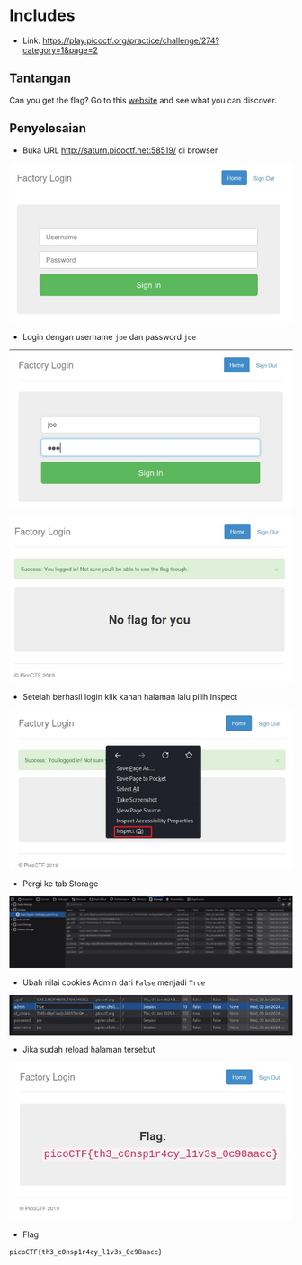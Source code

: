 # Includes
- Link: https://play.picoctf.org/practice/challenge/274?category=1&page=2

## Tantangan
Can you get the flag?
Go to this [website](http://saturn.picoctf.net:58519/) and see what you can discover.

## Penyelesaian
- Buka URL http://saturn.picoctf.net:58519/ di browser

![alt text](https://github.com/rahardian-dwi-saputra/picoCTF-writeup/blob/main/Web%20Exploitations/logon/assets/logon%201.JPG)

- Login dengan username `joe` dan password `joe`

![alt text](https://github.com/rahardian-dwi-saputra/picoCTF-writeup/blob/main/Web%20Exploitations/logon/assets/logon%202.JPG)

![alt text](https://github.com/rahardian-dwi-saputra/picoCTF-writeup/blob/main/Web%20Exploitations/logon/assets/logon%203.JPG)

- Setelah berhasil login klik kanan halaman lalu pilih Inspect

![alt text](https://github.com/rahardian-dwi-saputra/picoCTF-writeup/blob/main/Web%20Exploitations/logon/assets/logon%204.JPG)

- Pergi ke tab Storage

![alt text](https://github.com/rahardian-dwi-saputra/picoCTF-writeup/blob/main/Web%20Exploitations/logon/assets/logon%205.JPG)

- Ubah nilai cookies Admin dari `False` menjadi `True`

![alt text](https://github.com/rahardian-dwi-saputra/picoCTF-writeup/blob/main/Web%20Exploitations/logon/assets/logon%206.JPG)

- Jika sudah reload halaman tersebut

![alt text](https://github.com/rahardian-dwi-saputra/picoCTF-writeup/blob/main/Web%20Exploitations/logon/assets/logon%207.JPG)

- Flag
```sh
picoCTF{th3_c0nsp1r4cy_l1v3s_0c98aacc}
```